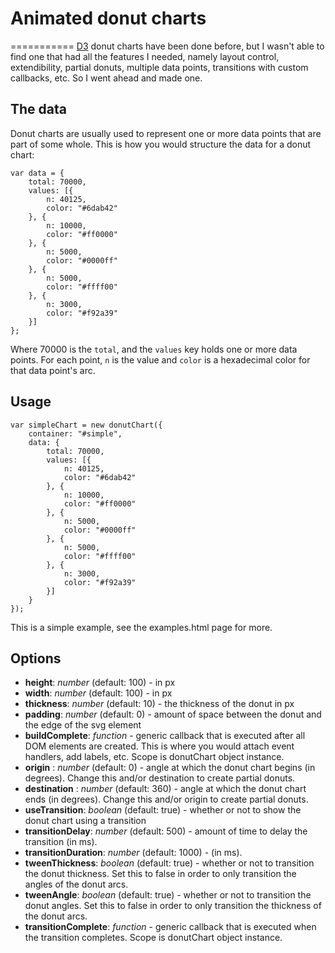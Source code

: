 # Animated donut charts
===========
[D3](http://d3js.org) donut charts have been done before, but I wasn't able to find one that had all the features I needed, namely layout control, extendibility, partial donuts, multiple data points, transitions with custom callbacks, etc.  So I went ahead and made one.

## The data
Donut charts are usually used to represent one or more data points that are part of some whole.  This is how you would structure the data for a donut chart:

	var data = {
		total: 70000,
	    values: [{
	        n: 40125,
	        color: "#6dab42"
	    }, {
	        n: 10000,
	        color: "#ff0000"
	    }, {
	        n: 5000,
	        color: "#0000ff"
	    }, {
	        n: 5000,
	        color: "#ffff00"
	    }, {
	        n: 3000,
	        color: "#f92a39"
	    }]
	};

Where 70000 is the ``total``, and the ``values`` key holds one or more data points.  For each point, ``n`` is the value and ``color`` is a hexadecimal color for that data point's arc.

## Usage

	var simpleChart = new donutChart({
	    container: "#simple",
	    data: {
	        total: 70000,
	        values: [{
	            n: 40125,
	            color: "#6dab42"
	        }, {
	            n: 10000,
	            color: "#ff0000"
	        }, {
	            n: 5000,
	            color: "#0000ff"
	        }, {
	            n: 5000,
	            color: "#ffff00"
	        }, {
	            n: 3000,
	            color: "#f92a39"
	        }]
	    }
	});

This is a simple example, see the examples.html page for more.

## Options

* **height**: *number* (default: 100) - in px
* **width**: *number* (default: 100) - in px
* **thickness**: *number* (default: 10) - the thickness of the donut in px
* **padding**: *number* (default: 0) - amount of space between the donut and the edge of the svg element
* **buildComplete**: *function* - generic callback that is executed after all DOM elements are created.  This is where you would attach event handlers, add labels, etc.  Scope is donutChart object instance.
* **origin** : *number* (default: 0) - angle at which the donut chart begins (in degrees).  Change this and/or destination to create partial donuts.
* **destination** : *number* (default: 360) - angle at which the donut chart ends (in degrees).  Change this and/or origin to create partial donuts.
* **useTransition**: *boolean* (default: true) - whether or not to show the donut chart using a transition
* **transitionDelay**: *number* (default: 500) - amount of time to delay the transition (in ms).
* **transitionDuration**: *number* (default: 1000) - (in ms).
* **tweenThickness**: *boolean* (default: true) - whether or not to transition the donut thickness.  Set this to false in order to only transition the angles of the donut arcs.
* **tweenAngle**: *boolean* (default: true) - whether or not to transition the donut angles.  Set this to false in order to only transition the thickness of the donut arcs.
* **transitionComplete**: *function* - generic callback that is executed when the transition completes.  Scope is donutChart object instance.